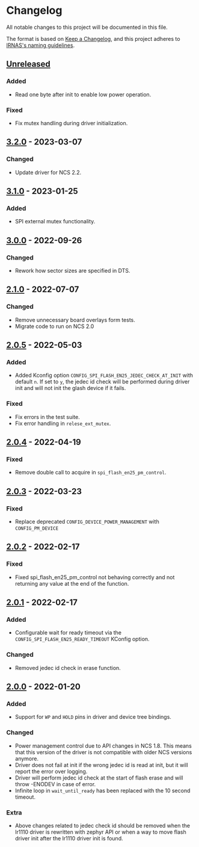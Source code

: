 # Changelog

All notable changes to this project will be documented in this file.

The format is based on [Keep a Changelog](https://keepachangelog.com/en/1.0.0/),
and this project adheres to [IRNAS's naming guidelines](https://github.com/IRNAS/irnas-core/blob/master/GITHUB_NAMING_GUIDELINES.md).

## [Unreleased]

### Added

- Read one byte after init to enable low power operation.

### Fixed

- Fix mutex handling during driver initialization.

## [3.2.0] - 2023-03-07

### Changed

-   Update driver for NCS 2.2.

## [3.1.0] - 2023-01-25

### Added

-   SPI external mutex functionality.

## [3.0.0] - 2022-09-26

### Changed

-   Rework how sector sizes are specified in DTS.

## [2.1.0] - 2022-07-07

### Changed

-   Remove unnecessary board overlays form tests.
-   Migrate code to run on NCS 2.0

## [2.0.5] - 2022-05-03

### Added

-   Added Kconfig option `CONFIG_SPI_FLASH_EN25_JEDEC_CHECK_AT_INIT` with default `n`. If set to `y`, the jedec id check will be performed during driver init and will not init the glash device if it fails.

### Fixed

-   Fix errors in the test suite.
-   Fix error handling in `relese_ext_mutex`.

## [2.0.4] - 2022-04-19

### Fixed

-   Remove double call to acquire in `spi_flash_en25_pm_control`.

## [2.0.3] - 2022-03-23

### Fixed

-   Replace deprecated `CONFIG_DEVICE_POWER_MANAGEMENT` with `CONFIG_PM_DEVICE`

## [2.0.2] - 2022-02-17

### Fixed

-   Fixed spi_flash_en25_pm_control not behaving correctly and not returning any value at the end of the function.

## [2.0.1] - 2022-02-17

### Added

-   Configurable wait for ready timeout via the `CONFIG_SPI_FLASH_EN25_READY_TIMEOUT` KConfig option.

### Changed

-   Removed jedec id check in erase function.

## [2.0.0] - 2022-01-20

### Added

-   Support for `WP` and `HOLD` pins in driver and device tree bindings.

### Changed

-   Power management control due to API changes in NCS 1.8. This means that this version of the driver is not compatible with older NCS versions anymore.
-   Driver does not fail at init if the wrong jedec id is read at init, but it will report the error over logging.
-   Driver will perform jedec id check at the start of flash erase and will throw -ENODEV in case of error.
-   Infinite loop in `wait_until_ready` has been replaced with the 10 second timeout.

### Extra

-   Above changes related to jedec check id should be removed when the lr1110 driver is rewritten with zephyr API or when a way to move flash driver init after the lr1110 driver init is found.

[Unreleased]: https://github.com/IRNAS/zephyr-spi-flash-en25-driver/compare/v3.2.0...HEAD

[3.2.0]: https://github.com/IRNAS/zephyr-spi-flash-en25-driver/compare/v3.1.0...v3.2.0

[3.1.0]: https://github.com/IRNAS/zephyr-spi-flash-en25-driver/compare/v3.0.0...v3.1.0

[3.0.0]: https://github.com/IRNAS/zephyr-spi-flash-en25-driver/compare//v2.1.0...v3.0.0

[2.1.0]: https://github.com/IRNAS/zephyr-spi-flash-en25-driver/compare/v2.0.5.../v2.1.0

[2.0.5]: https://github.com/IRNAS/zephyr-spi-flash-en25-driver/compare/v2.0.4.../v2.0.5

[2.0.4]: https://github.com/IRNAS/zephyr-spi-flash-en25-driver/compare/v2.0.3.../v2.0.4

[2.0.3]: https://github.com/IRNAS/zephyr-spi-flash-en25-driver/compare/v2.0.2.../v2.0.3

[2.0.2]: https://github.com/IRNAS/zephyr-spi-flash-en25-driver/compare/v2.0.1.../v2.0.2

[2.0.1]: https://github.com/IRNAS/zephyr-spi-flash-en25-driver/compare/v2.0.0.../v2.0.1

[2.0.0]: https://github.com/IRNAS/zephyr-spi-flash-en25-driver/compare/v1.1.1.../v2.0.0
